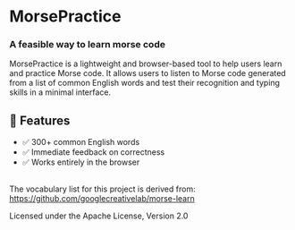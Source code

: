 # MorsePractice

### A feasible way to learn morse code
MorsePractice is a lightweight and browser-based tool to help users learn and practice Morse code. 
It allows users to listen to Morse code generated from a list of common English words and test their recognition and typing skills in a minimal interface.

## 🚀 Features

- ✅ 300+ common English words
- ✅ Immediate feedback on correctness
- ✅ Works entirely in the browser



## 
The vocabulary list for this project is derived from: https://github.com/googlecreativelab/morse-learn

Licensed under the Apache License, Version 2.0
